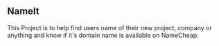 
## NameIt

This Project is to help find users name of their new project, company or anything and know if it's domain name is available on NameCheap.

